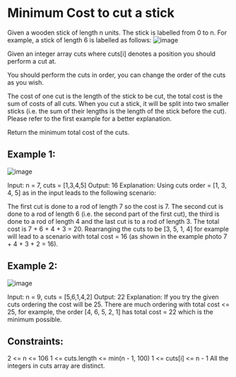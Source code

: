 # Minimum Cost to cut a stick
Given a wooden stick of length n units. The stick is labelled from 0 to n. For example, a stick of length 6 is labelled as follows:
![image](https://github.com/Xaldovah/leetcode_exercises/assets/123385783/e0efa810-e7d3-4593-93c2-a2721fec9a6b)


Given an integer array cuts where cuts[i] denotes a position you should perform a cut at.

You should perform the cuts in order, you can change the order of the cuts as you wish.

The cost of one cut is the length of the stick to be cut, the total cost is the sum of costs of all cuts. When you cut a stick, it will be split into two smaller sticks (i.e. the sum of their lengths is the length of the stick before the cut). Please refer to the first example for a better explanation.

Return the minimum total cost of the cuts.

 

## Example 1:
![image](https://github.com/Xaldovah/leetcode_exercises/assets/123385783/53e04de4-c0f3-4eab-9679-3e62c7fd714b)


Input: n = 7, cuts = [1,3,4,5]
Output: 16
Explanation: Using cuts order = [1, 3, 4, 5] as in the input leads to the following scenario:

The first cut is done to a rod of length 7 so the cost is 7. The second cut is done to a rod of length 6 (i.e. the second part of the first cut), the third is done to a rod of length 4 and the last cut is to a rod of length 3. The total cost is 7 + 6 + 4 + 3 = 20.
Rearranging the cuts to be [3, 5, 1, 4] for example will lead to a scenario with total cost = 16 (as shown in the example photo 7 + 4 + 3 + 2 = 16).
## Example 2:
![image](https://github.com/Xaldovah/leetcode_exercises/assets/123385783/e7800376-0f9a-4f29-8e2b-537a434477ae)

Input: n = 9, cuts = [5,6,1,4,2]
Output: 22
Explanation: If you try the given cuts ordering the cost will be 25.
There are much ordering with total cost <= 25, for example, the order [4, 6, 5, 2, 1] has total cost = 22 which is the minimum possible.
 

## Constraints:

2 <= n <= 106
1 <= cuts.length <= min(n - 1, 100)
1 <= cuts[i] <= n - 1
All the integers in cuts array are distinct.
